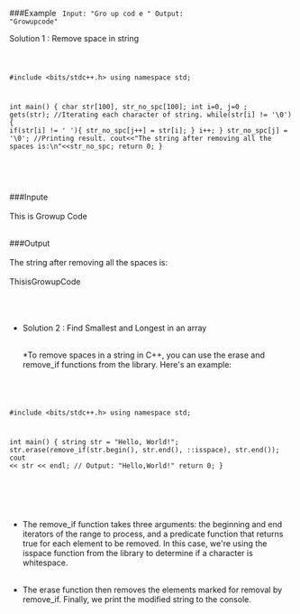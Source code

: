 ###Example
<Code language="cpp">
Input:  "Gro up cod e  "
Output: "Growupcode"
</Code>
<br/>

Solution 1 : Remove space in string

<Code language="cpp">

#include <bits/stdc++.h>
using namespace std;

int main()
{
    char str[100], str_no_spc[100];
    int i=0, j=0 ;
    gets(str);
    //Iterating each character of string. 
    while(str[i] != '\0'){
        if(str[i] != ' '){
            str_no_spc[j++] = str[i];
        }
        i++;
    }
    str_no_spc[j] = '\0';
    //Printing result.
    cout<<"The string after removing all the spaces is:\n"<<str_no_spc;
    return 0;
}



</Code>
<br/><br/>

###Inpute<br/><br/>
This is Growup Code<br/><br/>

###Output<br/><br/>
The string after removing all the spaces is:<br/><br/>
ThisisGrowupCode<br/><br/><br/><br/>

* Solution 2 : Find Smallest and Longest in an array <br/><br/>

  *To remove spaces in a string in C++, you can use the erase and remove_if functions from the <algorithm> library. Here's an example:<br/><br/>


<Code language="cpp">

#include <bits/stdc++.h>
using namespace std;

int main() {
    string str = "Hello, World!";
    str.erase(remove_if(str.begin(), str.end(), ::isspace), str.end());
    cout << str << endl; // Output: "Hello,World!"
    return 0;
}

</Code><br/><br/>

* The remove_if function takes three arguments: the beginning and end iterators of the range to process, and a predicate function that returns true for each element to be removed. In this case, we're using the isspace function from the <cctype> library to determine if a character is whitespace.<br/><br/>

* The erase function then removes the elements marked for removal by remove_if. Finally, we print the modified string to the console.<br/><br/>